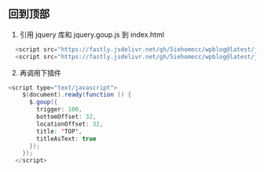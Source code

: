 ## 回到顶部
1. 引用 jquery 库和 jquery.goup.js 到 index.html
```java
  <script src="https://fastly.jsdelivr.net/gh/5iehomecc/wpblog@latest/js/uptotop/jquery.js"></script>
  <script src="https://fastly.jsdelivr.net/gh/5iehomecc/wpblog@latest/js/uptotop/jquery.goup.js"></script>
```
2. 再调用下插件
```java
<script type="text/javascript">
    $(document).ready(function () {
      $.goup({
        trigger: 100,
        bottomOffset: 32,
        locationOffset: 32,
        title: 'TOP',
        titleAsText: true
      });
    });
  </script>
```
